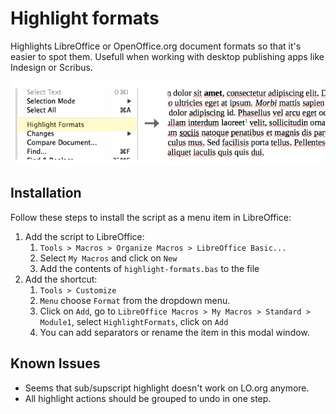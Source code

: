 Highlight formats
=================

Highlights LibreOffice or OpenOffice.org document formats so that it's easier to spot them. Usefull when working with desktop publishing apps like Indesign or Scribus.

![Format Change](assets/change.gif)

Installation
------------

Follow these steps to install the script as a menu item in LibreOffice:

1. Add the script to LibreOffice:
    1. `Tools > Macros > Organize Macros > LibreOffice Basic...`
    2. Select `My Macros` and click on `New`
    3. Add the contents of `highlight-formats.bas` to the file
2. Add the shortcut:
    1. `Tools > Customize`
    2. `Menu` choose `Format` from the dropdown menu.
    3. Click on `Add`, go to `LibreOffice Macros > My Macros > Standard > Module1`, select `HighlightFormats`, click on `Add`
    4. You can add separators or rename the item in this modal window.

Known Issues
------------

- Seems that sub/supscript highlight doesn't work on LO.org anymore.
- All highlight actions should be grouped to undo in one step.
